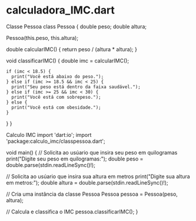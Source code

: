 # calculadora_IMC.dart

Classe Pessoa 
class Pessoa {
  double peso;
  double altura;

  Pessoa(this.peso, this.altura);

  double calcularIMC() {
    return peso / (altura * altura);
  }

  void classificarIMC() {
    double imc = calcularIMC();

    if (imc < 18.5) {
      print("Você está abaixo do peso.");
    } else if (imc >= 18.5 && imc < 25) {
      print("Seu peso está dentro da faixa saudável.");
    } else if (imc >= 25 && imc < 30) {
      print("Você está com sobrepeso.");
    } else {
      print("Você está com obesidade.");
    }
  }
}

Calculo IMC 
import 'dart:io';
import 'package:calculo_imc/classpessoa.dart';

void main() {
  // Solicita ao usúario que insira seu peso em quilogramas
  print("Digite seu peso em quilogramas:");
  double peso = double.parse(stdin.readLineSync()!);

  // Solicita ao usúario que insira sua altura em metros
  print("Digite sua altura em metros:");
  double altura = double.parse(stdin.readLineSync()!);

  // Cria uma instância da classe Pessoa
  Pessoa pessoa = Pessoa(peso, altura);

  // Calcula e classifica o IMC
  pessoa.classificarIMC();
}
